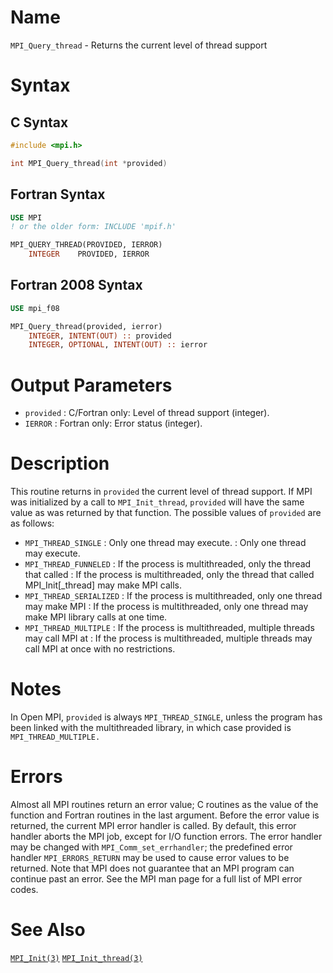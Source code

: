 # Name

`MPI_Query_thread` - Returns the current level of thread support

# Syntax

## C Syntax

```c
#include <mpi.h>

int MPI_Query_thread(int *provided)
```

## Fortran Syntax

```fortran
USE MPI
! or the older form: INCLUDE 'mpif.h'

MPI_QUERY_THREAD(PROVIDED, IERROR)
    INTEGER    PROVIDED, IERROR 
```

## Fortran 2008 Syntax

```fortran
USE mpi_f08

MPI_Query_thread(provided, ierror)
    INTEGER, INTENT(OUT) :: provided
    INTEGER, OPTIONAL, INTENT(OUT) :: ierror
```


# Output Parameters

* `provided` : C/Fortran only: Level of thread support (integer).
* `IERROR` : Fortran only: Error status (integer).

# Description

This routine returns in `provided` the current level of thread support.
If MPI was initialized by a call to `MPI_Init_thread`, `provided` will
have the same value as was returned by that function.
The possible values of `provided` are as follows:
* `MPI_THREAD_SINGLE` : Only one thread may execute.
:   Only one thread may execute.
* `MPI_THREAD_FUNNELED` : If the process is multithreaded, only the thread that called
:   If the process is multithreaded, only the thread that called
    MPI_Init[_thread] may make MPI calls.
* `MPI_THREAD_SERIALIZED` : If the process is multithreaded, only one thread may make MPI
:   If the process is multithreaded, only one thread may make MPI
    library calls at one time.
* `MPI_THREAD_MULTIPLE` : If the process is multithreaded, multiple threads may call MPI at
:   If the process is multithreaded, multiple threads may call MPI at
    once with no restrictions.

# Notes

In Open MPI, `provided` is always `MPI_THREAD_SINGLE`, unless the program
has been linked with the multithreaded library, in which case provided
is `MPI_THREAD_MULTIPLE.`

# Errors

Almost all MPI routines return an error value; C routines as the value
of the function and Fortran routines in the last argument.
Before the error value is returned, the current MPI error handler is
called. By default, this error handler aborts the MPI job, except for
I/O function errors. The error handler may be changed with
`MPI_Comm_set_errhandler`; the predefined error handler `MPI_ERRORS_RETURN`
may be used to cause error values to be returned. Note that MPI does not
guarantee that an MPI program can continue past an error.
See the MPI man page for a full list of MPI error codes.

# See Also

[`MPI_Init(3)`](./?file=MPI_Init.md)
[`MPI_Init_thread(3)`](./?file=MPI_Init_thread.md)
